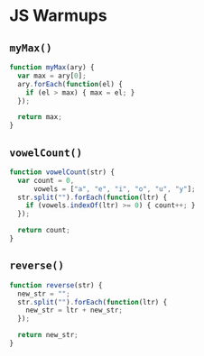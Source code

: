 # JS Warmups

## `myMax()`

```javascript
function myMax(ary) {
  var max = ary[0];
  ary.forEach(function(el) {
    if (el > max) { max = el; }
  });

  return max;
}
```

## `vowelCount()`

```javascript
function vowelCount(str) {
  var count = 0,
      vowels = ["a", "e", "i", "o", "u", "y"];
  str.split("").forEach(function(ltr) {
    if (vowels.indexOf(ltr) >= 0) { count++; }
  });

  return count;
}
```

## `reverse()`

```javascript
function reverse(str) {
  new_str = "";
  str.split("").forEach(function(ltr) {
    new_str = ltr + new_str;
  });

  return new_str;
}
```
